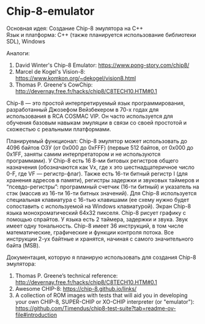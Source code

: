 # Chip-8-emulator
Основная идея: Создание Chip-8 эмулятора на С++  
Язык и платформа: С++ (также планируется использование библиотеки SDL), Windows

Аналоги:
1. David Winter's Chip-8 Emulator: https://www.pong-story.com/chip8/
2. Marcel de Kogel's Vision-8: https://www.komkon.org/~dekogel/vision8.html
3. Thomas P. Greene's CowChip: http://devernay.free.fr/hacks/chip8/C8TECH10.HTM#0.1

Chip-8 — это простой интерпретируемый язык программирования, разработанный Джозефом Вейзбекером в 70-х годах для использования в RCA COSMAC VIP. Он часто используется для обучения базовым навыкам эмуляции в связи со своей простотой и схожестью с реальными платформами.  

Планируемый функционал: Chip-8 эмулятор может использовать до 4096 байтов ОЗУ (от 0x000 до 0хFFF) (первые 512 байтов, от 0x000 до 0x1FF, заняты самим интерпретатором и не используются программами). У Chip-8 есть 16 8-ми битовых регистров общего назначения (обозначаются как Vx, где x это шестнадцатеричное число 0-F, где VF — регистр-флаг). Также есть 16-ти битный регистр I (для хранения адресов в памяти), регистры задержки и звуковых таймеров и “псевдо-регистры”: программный счетчик (16-ти битный) и указатель на стэк (массив из 16-ти 16-ти битных значений). Для Chip-8 используется специальная клавиатура с 16-тью клавишами (ее схему нужно будет сопоставить с используемой на Windows клавиатурой). Экран Chip-8 языка монохроматический 64х32 пикселя. Chip-8 рисует графику с помощью спрайтов. У языка есть 2 таймера, задержки и звука. Звук имеет одну тональность. Chip-8 имеет 36 инструкций, в том числе математические, графические и функции контроля потока. Все инструкции 2-ух байтные и хранятся, начиная с самого значительного байта (MSB).

Документация, которую я планирую использовать для создания Chip-8 эмулятора:
1. Thomas P. Greene’s technical reference: http://devernay.free.fr/hacks/chip8/C8TECH10.HTM#0.1
2. Awesome CHIP-8: https://chip-8.github.io/links/
3. A collection of ROM images with tests that will aid you in developing your own CHIP-8, SUPER-CHIP or XO-CHIP interpreter (or "emulator"):                           https://github.com/Timendus/chip8-test-suite?tab=readme-ov-file#introduction
